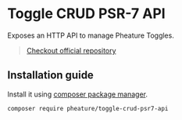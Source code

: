# Toggle CRUD PSR-7 API

Exposes an HTTP API to manage Pheature Toggles.

> [Checkout official repository](https://github.com/pheature-flags/toggle-crud-psr7-api)

## Installation guide

Install it using [composer package manager](https://getcomposer.org/download/).

```bash
composer require pheature/toggle-crud-psr7-api
```
